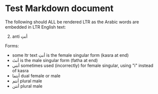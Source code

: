 # Test Markdown document

The following should ALL be rendered LTR as the Arabic words are embedded in LTR English text:

2) anti أنتِ 

Forms:
* some ltr text أنتِ is the female singular form (kasra at end)
* أنتَ is the male singular form (fatha at end)
* أنتي sometimes used (incorrectly) for female singular, using "i" instead of kasra
* أنتما dual female or male
* أنتم  plural male
* أنتن plural male
